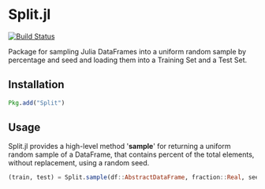 # Split.jl

[![Build Status](https://travis-ci.org/maarek/Split.jl.svg?branch=master)](https://travis-ci.org/maarek/Split.jl)

Package for sampling Julia DataFrames into a uniform random sample by percentage and seed and loading them into a Training Set and a Test Set.

## Installation
```julia
Pkg.add("Split")
```

## Usage

Split.jl provides a high-level method '**sample**' for returning a uniform random sample of a DataFrame, that contains percent of the total elements, without replacement, using a random seed.
```julia
(train, test) = Split.sample(df::AbstractDataFrame, fraction::Real, seed::Integer)
```
